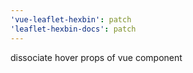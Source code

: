 ```yaml
---
'vue-leaflet-hexbin': patch
'leaflet-hexbin-docs': patch
---
```


dissociate hover props of vue component
